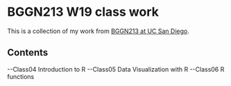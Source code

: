 # BGGN213 W19 class work

This is a collection of my work from [BGGN213 at UC San Diego](https://bioboot.github.io/bggn213_W19/).

## Contents
--Class04 Introduction to R
--Class05 Data Visualization with R
--Class06 R functions
